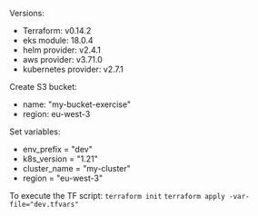 Versions:
- Terraform: v0.14.2
- eks module: 18.0.4
- helm provider: v2.4.1 
- aws provider: v3.71.0
- kubernetes provider: v2.7.1

Create S3 bucket: 
- name: "my-bucket-exercise"
- region: eu-west-3

Set variables:
- env_prefix = "dev"
- k8s_version = "1.21"
- cluster_name = "my-cluster"
- region = "eu-west-3"

To execute the TF script:
    `terraform init`
    `terraform apply -var-file="dev.tfvars"`